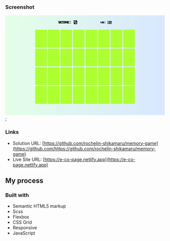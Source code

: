 ### Screenshot

![](./memory.png);

### Links

- Solution URL: [https://github.com/rochelin-shikamaru/memory-game](https://github.com/https://github.com/rochelin-shikamaru/memory-game)
- Live Site URL: [https://e-co-page.netlify.app](https://e-co-page.netlify.app)

## My process

### Built with

- Semantic HTML5 markup
- Scss
- Flexbox
- CSS Grid
- Responsive
- JavaScript